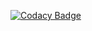 [![Codacy Badge](https://api.codacy.com/project/badge/Grade/f1ddb86fc0bb4626a13b3f2463026766)](https://www.codacy.com?utm_source=github.com&amp;utm_medium=referral&amp;utm_content=wiomoc/simulator&amp;utm_campaign=Badge_Grade)
